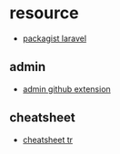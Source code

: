 
# resource

* [packagist laravel](https://packagist.org/explore/?tags=laravel)

## admin

* [admin github extension](https://github.com/laravel-admin-extensions)

## cheatsheet

* [cheatsheet tr](https://laravel.gen.tr/cheatsheet/)
